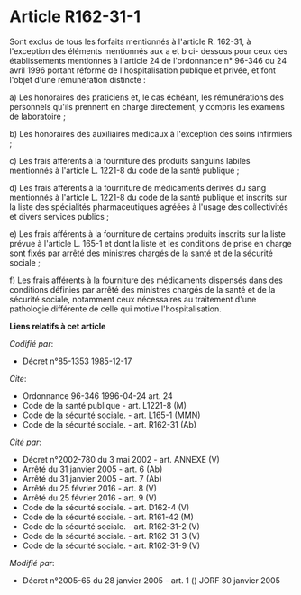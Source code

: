 # Article R162-31-1

Sont exclus de tous les forfaits mentionnés à l'article R. 162-31, à l'exception des éléments mentionnés aux a et b ci-
dessous pour ceux des établissements mentionnés à l'article 24 de l'ordonnance n° 96-346 du 24 avril 1996 portant réforme de
l'hospitalisation publique et privée, et font l'objet d'une rémunération distincte :

a) Les honoraires des praticiens et, le cas échéant, les rémunérations des personnels qu'ils prennent en charge directement,
y compris les examens de laboratoire ;

b) Les honoraires des auxiliaires médicaux à l'exception des soins infirmiers ;

c) Les frais afférents à la fourniture des produits sanguins labiles mentionnés à l'article L. 1221-8 du code de la santé
publique ;

d) Les frais afférents à la fourniture de médicaments dérivés du sang mentionnés à l'article L. 1221-8 du code de la santé
publique et inscrits sur la liste des spécialités pharmaceutiques agréées à l'usage des collectivités et divers services
publics ;

e) Les frais afférents à la fourniture de certains produits inscrits sur la liste prévue à l'article L. 165-1 et dont la
liste et les conditions de prise en charge sont fixés par arrêté des ministres chargés de la santé et de la sécurité
sociale ;

f) Les frais afférents à la fourniture des médicaments dispensés dans des conditions définies par arrêté des ministres
chargés de la santé et de la sécurité sociale, notamment ceux nécessaires au traitement d'une pathologie différente de celle
qui motive l'hospitalisation.

**Liens relatifs à cet article**

_Codifié par_:

  - Décret n°85-1353 1985-12-17

_Cite_:

  - Ordonnance 96-346 1996-04-24 art. 24
  - Code de la santé publique - art. L1221-8 (M)
  - Code de la sécurité sociale. - art. L165-1 (MMN)
  - Code de la sécurité sociale. - art. R162-31 (Ab)

_Cité par_:

  - Décret n°2002-780 du 3 mai 2002 - art. ANNEXE (V)
  - Arrêté du 31 janvier 2005 - art. 6 (Ab)
  - Arrêté du 31 janvier 2005 - art. 7 (Ab)
  - Arrêté du 25 février 2016 - art. 8 (V)
  - Arrêté du 25 février 2016 - art. 9 (V)
  - Code de la sécurité sociale. - art. D162-4 (V)
  - Code de la sécurité sociale. - art. R161-42 (M)
  - Code de la sécurité sociale. - art. R162-31-2 (V)
  - Code de la sécurité sociale. - art. R162-31-3 (V)
  - Code de la sécurité sociale. - art. R162-31-9 (V)

_Modifié par_:

  - Décret n°2005-65 du 28 janvier 2005 - art. 1 () JORF 30 janvier 2005
